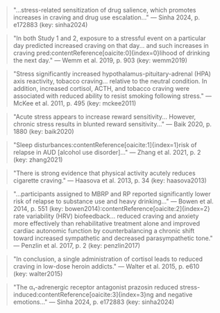 > "...stress-related sensitization of drug salience, which promotes increases in craving and drug use escalation..." — Sinha 2024, p. e172883 (key: sinha2024)

> "In both Study 1 and 2, exposure to a stressful event on a particular day predicted increased craving on that day... and such increases in craving pred:contentReference[oaicite:0]{index=0}lihood of drinking the next day." — Wemm et al. 2019, p. 903 (key: wemm2019)

> "Stress significantly increased hypothalamus-pituitary-adrenal (HPA) axis reactivity, tobacco craving... relative to the neutral condition. In addition, increased cortisol, ACTH, and tobacco craving were associated with reduced ability to resist smoking following stress." — McKee et al. 2011, p. 495 (key: mckee2011)

> "Acute stress appears to increase reward sensitivity... However, chronic stress results in blunted reward sensitivity..." — Baik 2020, p. 1880 (key: baik2020)

> "Sleep disturbances:contentReference[oaicite:1]{index=1}risk of relapse in AUD [alcohol use disorder]..." — Zhang et al. 2021, p. 2 (key: zhang2021)

> "There is strong evidence that physical activity acutely reduces cigarette craving." — Haasova et al. 2013, p. 34 (key: haasova2013)

> "...participants assigned to MBRP and RP reported significantly lower risk of relapse to substance use and heavy drinking..." — Bowen et al. 2014, p. 551 (key: bowen2014):contentReference[oaicite:2]{index=2} rate variability (HRV) biofeedback... reduced craving and anxiety more effectively than rehabilitative treatment alone and improved cardiac autonomic function by counterbalancing a chronic shift toward increased sympathetic and decreased parasympathetic tone." — Penzlin et al. 2017, p. 2 (key: penzlin2017)

> "In conclusion, a single administration of cortisol leads to reduced craving in low-dose heroin addicts." — Walter et al. 2015, p. e610 (key: walter2015)

> "The α₁-adrenergic receptor antagonist prazosin reduced stress-induced:contentReference[oaicite:3]{index=3}ng and negative emotions..." — Sinha 2024, p. e172883 (key: sinha2024)

